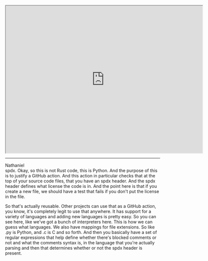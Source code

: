   
<iframe src="https://www.youtube.com/embed/xgiogPdVbFw" height="480" width="640" allowFullScreen></iframe>
<hr />

Nathaniel  
spdx. Okay, so this is not Rust code, this is Python. And the purpose of this is to justify a GitHub action. And this action in particular checks that at the top of your source code files, that you have an spdx header. And the spdx header defines what license the code is in. And the point here is that if you create a new file, we should have a test that fails if you don't put the license in the file.

So that's actually reusable. Other projects can use that as a GitHub action, you know, it's completely legit to use that anywhere. It has support for a variety of languages and adding new languages is pretty easy. So you can see here, like we've got a bunch of interpreters here. This is how we can guess what languages. We also have mappings for file extensions. So like .py is Python, and .c is C and so forth. And then you basically have a set of regular expressions that help define whether there's blocked comments or not and what the comments syntax is, in the language that you're actually parsing and then that determines whether or not the spdx header is present.
